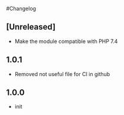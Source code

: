 #Changelog

## [Unreleased]
- Make the module compatible with PHP 7.4

## 1.0.1
- Removed not useful file for CI in github

## 1.0.0
- init

